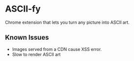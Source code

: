 ASCII-fy
=======

Chrome extension that lets you turn any picture into ASCII art.

Known Issues
------------
+ Images served from a CDN cause XSS error.
+ Slow to render ASCII art
